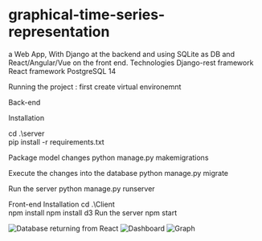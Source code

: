 # graphical-time-series-representation
a Web App, With Django at the backend and using SQLite as DB and React/Angular/Vue on the front end.
Technologies
Django-rest framework
React framework
PostgreSQL 14

Running the project :
first create virtual environemnt 

Back-end

Installation

cd .\server\
pip install -r requirements.txt

Package model changes
python manage.py makemigrations

Execute the changes into the database
python manage.py migrate

Run the server
python manage.py runserver

Front-end
Installation
cd .\Client\
npm install
npm install d3
Run the server
npm start

![Database returning from React ](https://i.imgur.com/EtG7Xn0.png)
![Dashboard](https://i.imgur.com/J6RktPG.png)
![Graph](https://i.imgur.com/BPcoKoL.png)

